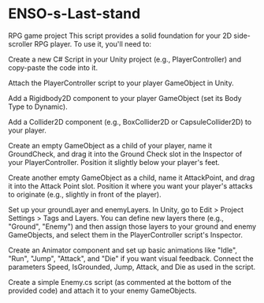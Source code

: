 # ENSO-s-Last-stand
RPG game project
This script provides a solid foundation for your 2D side-scroller RPG player. To use it, you'll need to:

Create a new C# Script in your Unity project (e.g., PlayerController) and copy-paste the code into it.

Attach the PlayerController script to your player GameObject in Unity.

Add a Rigidbody2D component to your player GameObject (set its Body Type to Dynamic).

Add a Collider2D component (e.g., BoxCollider2D or CapsuleCollider2D) to your player.

Create an empty GameObject as a child of your player, name it GroundCheck, and drag it into the Ground Check slot in the Inspector of your PlayerController. Position it slightly below your player's feet.

Create another empty GameObject as a child, name it AttackPoint, and drag it into the Attack Point slot. Position it where you want your player's attacks to originate (e.g., slightly in front of the player).

Set up your groundLayer and enemyLayers. In Unity, go to Edit > Project Settings > Tags and Layers. You can define new layers there (e.g., "Ground", "Enemy") and then assign those layers to your ground and enemy GameObjects, and select them in the PlayerController script's Inspector.

Create an Animator component and set up basic animations like "Idle", "Run", "Jump", "Attack", and "Die" if you want visual feedback. Connect the parameters Speed, IsGrounded, Jump, Attack, and Die as used in the script.

Create a simple Enemy.cs script (as commented at the bottom of the provided code) and attach it to your enemy GameObjects.
